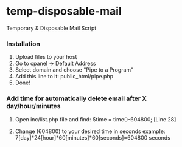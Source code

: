 # temp-disposable-mail
Temporary &amp; Disposable Mail Script

### Installation
1. Upload files to your host
2. Go to cpanel -> Default Address
3. Select domain and choose "Pipe to a Program"
4. Add this line to it: public_html/pipe.php
5. Done!

### Add time for automatically delete email after X day/hour/minutes
1. Open inc/list.php file and find:
	$time = time()-604800; [Line 28]

2. Change (604800) to your desired time in seconds
example: 7[day]*24[hour]*60[minutes]*60[seconds]=604800 seconds
